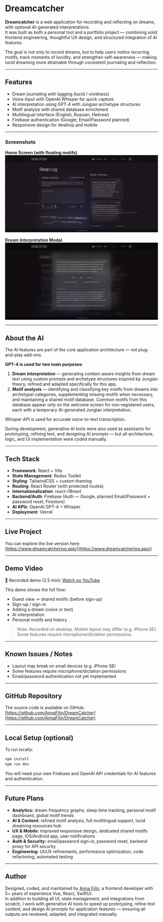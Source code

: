 # Dreamcatcher

**Dreamcatcher** is a web application for recording and reflecting on dreams, with optional AI-generated interpretations.  
It was built as both a personal tool and a portfolio project — combining solid frontend engineering, thoughtful UX design, and structured integration of AI features.

The goal is not only to record dreams, but to help users notice recurring motifs, track moments of lucidity, and strengthen self-awareness — making lucid dreaming more attainable through consistent journaling and reflection.

---

## Features
- Dream journaling with tagging (lucid / vividness)
- Voice input with OpenAI Whisper for quick capture
- AI interpretation using GPT-4 with Jungian archetype structures
- Motif analysis with shared database enrichment
- Multilingual interface (English, Russian, Hebrew)
- Firebase authentication (Google; Email/Password planned)
- Responsive design for desktop and mobile

---

### Screenshots

**Home Screen (with floating motifs)**  
![Home Screen](./screenshots/home.png)

**Dream Interpretation Modal**  
![Dream Modal](./screenshots/modal.png)

---

## About the AI

The AI features are part of the core application architecture — not plug-and-play add-ons.

**GPT-4 is used for two main purposes**:

1. **Dream interpretation** — generating context-aware insights from dream text using custom prompts and archetype structures inspired by Jungian theory, refined and adapted specifically for this app.
2. **Motif analysis** — identifying and classifying key motifs from dreams into archetypal categories, supplementing missing motifs when necessary, and maintaining a shared motif database. Common motifs from this database appear only on the welcome screen for non-registered users, each with a temporary AI-generated Jungian interpretation.

Whisper API is used for accurate voice-to-text transcription.

During development, generative AI tools were also used as assistants for prototyping, refining text, and designing AI prompts — but all architecture, logic, and UI implementation were coded manually.

---

## Tech Stack

- **Framework**: React + Vite
- **State Management**: Redux Toolkit
- **Styling**: TailwindCSS + custom theming
- **Routing**: React Router (with protected routes)
- **Internationalization**: react-i18next
- **Backend/Auth**: Firebase (Auth — Google, planned Email/Password + password reset; Firestore)
- **AI APIs**: OpenAI GPT-4 + Whisper
- **Deployment**: Vercel

---

## Live Project

You can explore the live version here:  
[https://www.dreamcatcherlog.app/](https://www.dreamcatcherlog.app/)

---

## Demo Video

🎥 Recorded demo (2.5 min): [Watch on YouTube](https://youtu.be/77Ad7wEgHjI)

This demo shows the full flow:
- Guest view → shared motifs (before sign-up)
- Sign-up / sign-in
- Adding a dream (voice or text)
- AI interpretation
- Personal motifs and history

> Note: Recorded on desktop. Mobile layout may differ (e.g. iPhone SE). Some features require microphone/dictation permissions.

---

## Known Issues / Notes
- Layout may break on small devices (e.g. iPhone SE)
- Some features require microphone/dictation permissions
- Email/password authentication not yet implemented

---

## GitHub Repository

The source code is available on GitHub:  
[https://github.com/AnnaFilin/DreamCatcher](https://github.com/AnnaFilin/DreamCatcher)

---

## Local Setup (optional)

To run locally:

```bash
npm install
npm run dev
```

You will need your own Firebase and OpenAI API credentials for AI features and authentication.

---

## Future Plans
- **Analytics:** dream frequency graphs, sleep time tracking, personal motif dashboard, global motif trends
- **AI & Content:** refined motif analysis, full multilingual support, lucid dreaming resources hub
- **UX & Mobile:** improved responsive design, dedicated shared motifs page, iOS/Android app, user notifications
- **Auth & Security:** email/password sign-in, password reset, backend proxy for API security
- **Engineering:** UI/UX refinements, performance optimization, code refactoring, automated testing

---

## Author

Designed, coded, and maintained by [Anna Filin](https://www.linkedin.com/in/anna-filin-39228662/), a frontend developer with 5+ years of experience Vue, React, SwiftUI.  
In addition to building all UI, state management, and integrations from scratch, I work with generative AI tools to speed up prototyping, refine text content, and design AI prompts for application features — ensuring all outputs are reviewed, adapted, and integrated manually.
